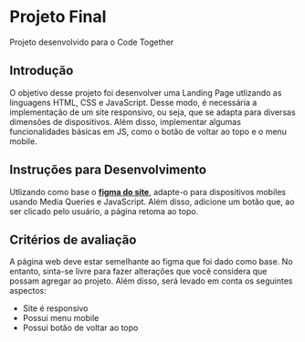 # Projeto Final
Projeto desenvolvido para o Code Together

## Introdução

O objetivo desse projeto foi desenvolver uma Landing Page utlizando as linguagens HTML, CSS e JavaScript. Desse modo, é necessária a implementação de um site responsivo, ou seja, que se adapta para diversas dimensões de dispositivos. Além disso, implementar algumas funcionalidades básicas em JS, como o botão de voltar ao topo e o menu mobile.

## Instruções para Desenvolvimento

Utlizando como base o [**figma do site**](https://www.figma.com/file/Yg9eCmss6HNuoJVZ3gRxAF/PomoBot---Projeto-03?node-id=0%3A1), adapte-o para dispositivos mobiles usando Media Queries e JavaScript. Além disso, adicione um botão que, ao ser clicado pelo usuário, a página retoma ao topo.

## Critérios de avaliação

A página web deve estar semelhante ao figma que foi dado como base. No entanto, sinta-se livre para fazer alterações que você considera que possam agregar ao projeto. Além disso, será levado em conta os seguintes aspectos:

- Site é responsivo
- Possui menu mobile
- Possui botão de voltar ao topo

